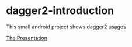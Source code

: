 # dagger2-introduction
This small android project shows dagger2 usages

[The Presentation](http://andretietz.github.io/dagger2-introduction/)
